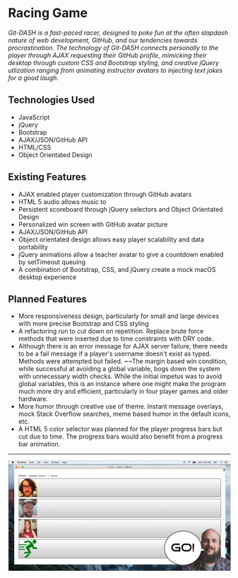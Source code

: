 # Racing Game

*Git-DASH is a fast-paced racer, designed to poke fun at the often slapdash nature of web development, GitHub, and our tendencies towards procrastination. The technology of Git-DASH connects personally to the player through AJAX requesting their GitHub profile, mimicking their desktop through custom CSS and Bootstrap styling, and creative jQuery utlization ranging from animating instructor avatars to injecting text jokes for a good laugh.*

## Technologies Used

* JavaScript
* jQuery
* Bootstrap
* AJAX/JSON/GitHub API
* HTML/CSS
* Object Orientated Design


## Existing Features

* AJAX enabled player customization through GitHub avatars
* HTML 5 audio allows music to
* Persistent scoreboard through jQuery selectors and Object Orientated Design
* Personalized win screen with GitHub avatar picture
* AJAX/JSON/GitHub API
* Object orientated design allows easy player scalability and data portability
* jQuery animations allow a teacher avatar to give a countdown enabled by setTimeout queuing
* A combination of Bootstrap, CSS, and jQuery create a mock macOS desktop experience


## Planned Features

* More responsiveness design, particularly for small and large devices with more precise Bootstrap and CSS styling
* A refactoring run to cut down on repetition. Replace brute force methods that were inserted due to time constraints with DRY code.
* Although there is an error message for AJAX server failure, there needs to be a fail message if a player's username doesn't exist as typed. Methods were attempted but failed.
~~The margin based win condition, while successful at avoiding a global variable, bogs down the system with unnecessary width checks. While the initial impetus was to avoid global variables, this is an instance where one might make the program much more dry and efficient, particularly in four player games and older hardware.
* More humor through creative use of theme. Instant message overlays, mock Stack Overflow searches, meme based humor in the default icons, etc.
* A HTML 5 color selector was planned for the player progress bars but cut due to time. The progress bars would also benefit from a progress bar animation.

---

![gitDASH!](img/screenshot.png?raw=true "gitDASH!")

